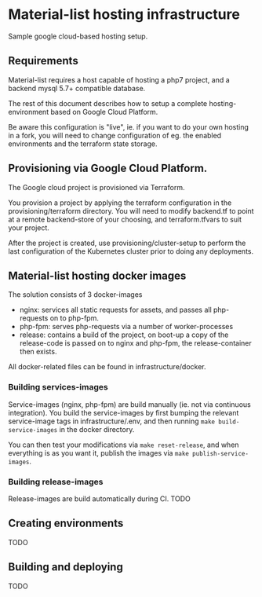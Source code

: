 # Material-list hosting infrastructure
Sample google cloud-based hosting setup.


## Requirements
Material-list requires a host capable of hosting a php7 project, and a backend mysql 5.7+ compatible database.

The rest of this document describes how to setup a complete hosting-environment based on Google Cloud Platform.

Be aware this configuration is "live", ie. if you want to do your own hosting in a fork, you will need to change configuration of eg. the enabled environments and the terraform state storage.

## Provisioning via Google Cloud Platform.
The Google cloud project is provisioned via Terraform.

You provision a project by applying the terraform configuration in the provisioning/terraform directory. You will need to modify backend.tf to point at a remote backend-store of your choosing, and terraform.tfvars to suit your project.

After the project is created, use provisioning/cluster-setup to perform the last configuration of the Kubernetes cluster prior to doing any deployments.

## Material-list hosting docker images
The solution consists of 3 docker-images
* nginx: services all static requests for assets, and passes all php-requests on to php-fpm.
* php-fpm: serves php-requests via a number of worker-processes
* release: contains a build of the project, on boot-up a copy of the release-code is passed on to nginx and php-fpm, the release-container then exists.

All docker-related files can be found in infrastructure/docker.

### Building services-images
Service-images (nginx, php-fpm) are build manually (ie. not via continuous integration). You build the service-images by first bumping the relevant service-image tags in infrastructure/.env, and then running `make build-service-images` in the docker directory.

You can then test your modifications via `make reset-release`, and when everything is as you want it, publish the images via `make publish-service-images`.

### Building release-images
Release-images are build automatically during CI.
TODO

## Creating environments
TODO

## Building and deploying
TODO

